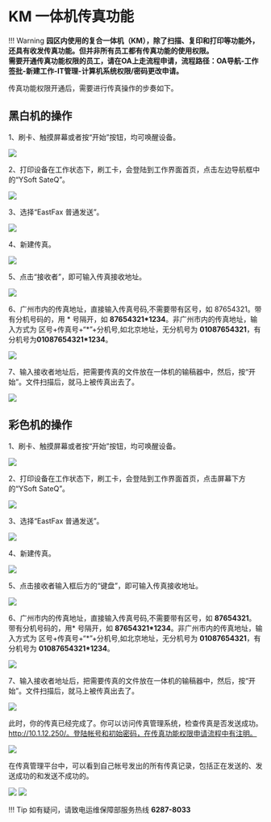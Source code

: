 # KM 一体机传真功能

!!! Warning
    **园区内使用的复合一体机（KM），除了扫描、复印和打印等功能外，还具有收发传真功能。但并非所有员工都有传真功能的使用权限。**<br>
    **需要开通传真功能权限的员工，请在OA上走流程申请，流程路径：OA导航-工作签批-新建工作-IT管理-计算机系统权限/密码更改申请。**

传真功能权限开通后，需要进行传真操作的步奏如下。

## 黑白机的操作

1、刷卡、触摸屏幕或者按“开始”按钮，均可唤醒设备。

![](/imgs/czgn/image001.jpg)
 
2、打印设备在工作状态下，刷工卡，会登陆到工作界面首页，点击左边导航框中的“YSoft SateQ”。

![](/imgs/czgn/image003.jpg) 

3、选择“EastFax 普通发送”。

![](/imgs/czgn/image004.jpg)
 
4、新建传真。

![](/imgs/czgn/image005.jpg)
 
5、点击“接收者”，即可输入传真接收地址。

![](/imgs/czgn/image006.jpg)
 
6、广州市内的传真地址，直接输入传真号码,不需要带有区号，如 87654321。带有分机号码的，用 \* 号隔开，如 **87654321*1234**。非广州市内的传真地址，输入方式为 区号+传真号+“\*”+分机号,如北京地址，无分机号为 **01087654321**，有分机号为**01087654321*1234**。

![](/imgs/czgn/image007.jpg)
 
7、输入接收者地址后，把需要传真的文件放在一体机的输稿器中，然后，按“开始”。文件扫描后，就马上被传真出去了。

![](/imgs/czgn/image008.jpg)
 
##  彩色机的操作
1、刷卡、触摸屏幕或者按“开始”按钮，均可唤醒设备。

![](/imgs/czgn/image009.jpg)
 
2、打印设备在工作状态下，刷工卡，会登陆到工作界面首页，点击屏幕下方的“YSoft SateQ”。

![](/imgs/czgn/image010.jpg)
 
3、选择“EastFax 普通发送”。

![](/imgs/czgn/image011.jpg)
 
4、新建传真。

![](/imgs/czgn/image012.jpg)
 
5、点击接收者输入框后方的“键盘”，即可输入传真接收地址。

![](/imgs/czgn/image013.jpg)
 
6、广州市内的传真地址，直接输入传真号码,不需要带有区号，如 **87654321**。带有分机号码的，用\* 号隔开，如 **87654321*1234**。非广州市内的传真地址，输入方式为 区号+传真号+“\*”+分机号,如北京地址，无分机号为 **01087654321**，有分机号为 **01087654321*1234**。

![](/imgs/czgn/image014.jpg)
 
7、输入接收者地址后，把需要传真的文件放在一体机的输稿器中，然后，按“开始”。文件扫描后，就马上被传真出去了。

![](/imgs/czgn/image015.jpg)
 
此时，你的传真已经完成了。你可以访问传真管理系统，检查传真是否发送成功。http://10.1.12.250/。登陆帐号和初始密码，在传真功能权限申请流程中有注明。

![](/imgs/czgn/image016.jpg)
 
在传真管理平台中，可以看到自己帐号发出的所有传真记录，包括正在发送的、发送成功的和发送不成功的。

![](/imgs/czgn/image017.jpg)
![](/imgs/czgn/image018.jpg)
 
!!! Tip
    如有疑问，请致电运维保障部服务热线 **6287-8033**

